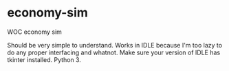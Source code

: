 # economy-sim
WOC economy sim

Should be very simple to understand. Works in IDLE because I'm too lazy to do any proper interfacing and whatnot. Make sure your version of IDLE has tkinter installed. Python 3.
